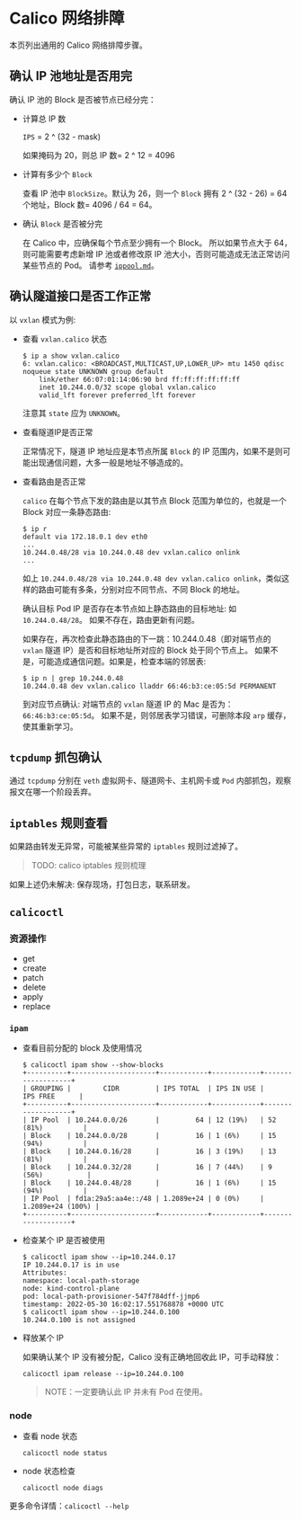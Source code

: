 # Calico 网络排障

本页列出通用的 Calico 网络排障步骤。

## 确认 IP 池地址是否用完

确认 IP 池的 Block 是否被节点已经分完：

- 计算总 IP 数

    `IPS` = 2 ^ (32 - mask)

    如果掩码为 20，则总 IP 数= 2 ^ 12 = 4096

- 计算有多少个 `Block`

    查看 IP 池中 `BlockSize`。默认为 26，则一个 `Block` 拥有 2 ^ (32 - 26) = 64 个地址，Block 数= 4096 / 64 = 64。

- 确认 `Block` 是否被分完

    在 Calico 中，应确保每个节点至少拥有一个 Block。
    所以如果节点大于 64，则可能需要考虑新增 IP 池或者修改原 IP 池大小，否则可能造成无法正常访问某些节点的 Pod。
    请参考 [`ippool.md`](ippool.md)。

## 确认隧道接口是否工作正常

以 `vxlan` 模式为例:

- 查看 `vxlan.calico` 状态

    ```shell
    $ ip a show vxlan.calico
    6: vxlan.calico: <BROADCAST,MULTICAST,UP,LOWER_UP> mtu 1450 qdisc noqueue state UNKNOWN group default
        link/ether 66:07:01:14:06:90 brd ff:ff:ff:ff:ff:ff
        inet 10.244.0.0/32 scope global vxlan.calico
        valid_lft forever preferred_lft forever
    ```

    注意其 `state` 应为 `UNKNOWN`。

- 查看隧道IP是否正常

    正常情况下，隧道 IP 地址应是本节点所属 `Block` 的 IP 范围内，如果不是则可能出现通信问题，大多一般是地址不够造成的。

- 查看路由是否正常

    `calico` 在每个节点下发的路由是以其节点 Block 范围为单位的，也就是一个 Block 对应一条静态路由:

    ```shell
    $ ip r
    default via 172.18.0.1 dev eth0
    ...
    10.244.0.48/28 via 10.244.0.48 dev vxlan.calico onlink
    ...
    ```

    如上 `10.244.0.48/28 via 10.244.0.48 dev vxlan.calico onlink`，类似这样的路由可能有多条，分别对应不同节点、不同 Block 的地址。

    确认目标 Pod IP 是否存在本节点如上静态路由的目标地址: 如 `10.244.0.48/28`。
    如果不存在，路由更新有问题。

    如果存在，再次检查此静态路由的下一跳：10.244.0.48（即对端节点的 `vxlan` 隧道 IP）是否和目标地址所对应的 Block 处于同个节点上。
    如果不是，可能造成通信问题。如果是，检查本端的邻居表:

    ```shell
    $ ip n | grep 10.244.0.48
    10.244.0.48 dev vxlan.calico lladdr 66:46:b3:ce:05:5d PERMANENT
    ```

    到对应节点确认: 对端节点的 `vxlan` 隧道 IP 的 Mac 是否为：`66:46:b3:ce:05:5d`。
    如果不是，则邻居表学习错误，可删除本段 `arp` 缓存，使其重新学习。

## `tcpdump` 抓包确认

通过 `tcpdump` 分别在 `veth` 虚拟网卡、隧道网卡、主机网卡或 `Pod` 内部抓包，观察报文在哪一个阶段丢弃。

## `iptables` 规则查看

如果路由转发无异常，可能被某些异常的 `iptables` 规则过滤掉了。

> TODO: calico iptables 规则梳理

如果上述仍未解决: 保存现场，打包日志，联系研发。

## `calicoctl`

### 资源操作

- get
- create
- patch
- delete
- apply
- replace

### `ipam`

- 查看目前分配的 block 及使用情况

    ```shell
    $ calicoctl ipam show --show-blocks
    +----------+---------------------+------------+------------+-------------------+
    | GROUPING |        CIDR         | IPS TOTAL  | IPS IN USE |     IPS FREE      |
    +----------+---------------------+------------+------------+-------------------+
    | IP Pool  | 10.244.0.0/26       |         64 | 12 (19%)   | 52 (81%)          |
    | Block    | 10.244.0.0/28       |         16 | 1 (6%)     | 15 (94%)          |
    | Block    | 10.244.0.16/28      |         16 | 3 (19%)    | 13 (81%)          |
    | Block    | 10.244.0.32/28      |         16 | 7 (44%)    | 9 (56%)           |
    | Block    | 10.244.0.48/28      |         16 | 1 (6%)     | 15 (94%)          |
    | IP Pool  | fd1a:29a5:aa4e::/48 | 1.2089e+24 | 0 (0%)     | 1.2089e+24 (100%) |
    +----------+---------------------+------------+------------+-------------------+
    ```

- 检查某个 IP 是否被使用

    ```shell
    $ calicoctl ipam show --ip=10.244.0.17
    IP 10.244.0.17 is in use
    Attributes:
    namespace: local-path-storage
    node: kind-control-plane
    pod: local-path-provisioner-547f784dff-jjmp6
    timestamp: 2022-05-30 16:02:17.551768878 +0000 UTC
    $ calicoctl ipam show --ip=10.244.0.100
    10.244.0.100 is not assigned
    ```

- 释放某个 IP

    如果确认某个 IP 没有被分配，Calico 没有正确地回收此 IP，可手动释放：

    ```shell
    calicoctl ipam release --ip=10.244.0.100
    ```

    > NOTE：一定要确认此 IP 并未有 Pod 在使用。

### node

- 查看 node 状态

    ```shell
    calicoctl node status
    ```

- node 状态检查

    ```shell
    calicoctl node diags
    ```

更多命令详情：`calicoctl --help`
